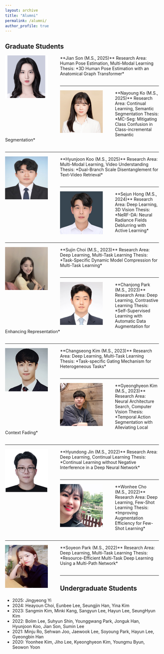 ```yaml
---
layout: archive
title: "Alumni"
permalink: /alumni/
author_profile: true
---
```


## Graduate Students


<img src='/images/Jian Son.PNG' width="140" align="left" style="margin-right:40px">
**Jian Son (M.S., 2025)**  
Research Area: Human Pose Estimation, Multi-Modal Learning           
Thesis: *3D Human Pose Estimation with an Anatomical Graph Transformer* <br><br>

-----
<img src='/images/Nayoung Ko2.jpg' width="140" align="left" style="margin-right:40px">
**Nayoung Ko (M.S., 2025)**  
Research Area: Continual Learning, Semantic Segmentation           
Thesis: *MC-Seg: Mitigating Class Confusion in Class-incremental Semantic Segmentation* <br><br>

-----
<img src='/images/Hyunjoon Koo.jpg' width="140" align="left" style="margin-right:40px">
**Hyunjoon Koo (M.S., 2025)**  
Research Area: Multi-Modal Learning, Video Understanding           
Thesis: *Dual-Branch Scale Disentanglement for Text-Video Retrieval* <br><br>

-----
<img src='/images/Sejun Hong.jpg' width="140" align="left" style="margin-right:40px">
**Sejun Hong (M.S., 2024)**    
Research Area: Deep Learning, 3D Vision           
Thesis: *NeRF-DA: Neural Radiance Fields Deblurring with Active Learning* <br><br>

-----
<img src='/images/Sujin Choi.jpg' width="140" align="left" style="margin-right:40px">
**Sujin Choi (M.S., 2023)**      
Research Area: Deep Learning, Multi-Task Learning           
Thesis: *Task-Specific Dynamic Model Compression for Multi-Task Learning* <br><br>    

-----
<img src='/images/Chanjong Park2.jpg' width="140" align="left" style="margin-right:40px">
**Chanjong Park (M.S., 2023)**      
Research Area: Deep Learning, Contrastive Learning           
Thesis: *Self-Supervised Learning with Automatic Data Augmentation for Enhancing Representation* <br><br>


-----
<img src='/images/Changseong Kim.jpg' width="140" align="left" style="margin-right:40px">
**Changseong Kim (M.S., 2023)**      
Research Area: Deep Learning, Multi-Task Learning           
Thesis: *Task-specific Gating Mechanism for Heterogeneous Tasks*  <br><br>

-----
<img src='/images/Gyeonghyeon Kim.png' width="140" align="left" style="margin-right:40px">
**Gyeonghyeon Kim (M.S., 2023)**     
Research Area: Neural Architecture Search, Computer Vision             
Thesis: *Temporal Action Segmentation with Alleviating Local Context Fading*  <br><br>

-----
<img src='/images/Hyundong Jin3.png' width="140" align="left" style="margin-right:40px">
**Hyundong Jin (M.S., 2022)**     
Research Area: Deep Learning, Continual Learning             
Thesis: *Continual Learning without Negative Interference in a Deep Neural Network*  <br><br>

-----
<img src='/images/wonhee300.jpg' width="140" align="left" style="margin-right:40px">
**Wonhee Cho (M.S., 2022)**      
Research Area: Deep Learning, Few-Shot Learning       
Thesis: *Improving Augmentation Efficiency for Few-Shot Learning* <br><br>

----
<img src='/images/Soyeon Park.jpg' width="140" align="left" style="margin-right:40px"> 
**Soyeon Park (M.S., 2022)**      
Research Area: Deep Learning, Multi-Task Learning       
Thesis: *Resource-Efficient Multi-Task Deep Learning Using a Multi-Path Network*  <br><br>


-----
## Undergraduate Students

* 2025: Jingyeong Yi
* 2024: Heayoun Choi, Eunbee Lee, Seungjin Han, Yina Kim
* 2023: Sangmin Kim, Minki Kang, Sangyun Lee, Hayun Lee, SeungHyun Kim
* 2022: Bolim Lee, Suhyun Shin, Younggwang Park, Jonguk Han, Hyunjoon Koo, Jian Son, Sumin Lee
* 2021: Minju Ro, Sehwan Joo, Jaewook Lee, Soyoung Park, Hayun Lee, Gyeongbin Han
* 2020: Yoonhee Kim, Jiho Lee, Kyeonghyeon Kim, Youngmu Byun, Seowon Yoon
